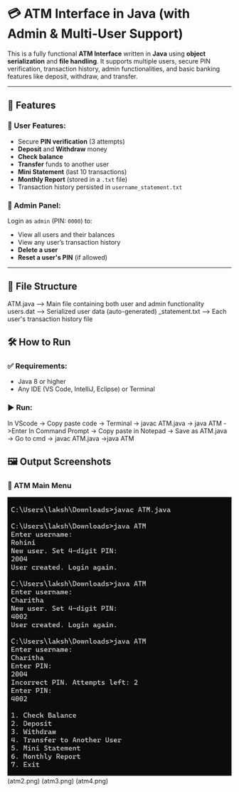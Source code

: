# 💳 ATM Interface in Java (with Admin & Multi-User Support)

This is a fully functional **ATM Interface** written in **Java** using **object serialization** and **file handling**. It supports multiple users, secure PIN verification, transaction history, admin functionalities, and basic banking features like deposit, withdraw, and transfer.

---

## 🔧 Features

### 👤 User Features:
- Secure **PIN verification** (3 attempts)
- **Deposit** and **Withdraw** money
- **Check balance**
- **Transfer** funds to another user
- **Mini Statement** (last 10 transactions)
- **Monthly Report** (stored in a `.txt` file)
- Transaction history persisted in `username_statement.txt`

### 🔐 Admin Panel:
Login as `admin` (PIN: `0000`) to:
- View all users and their balances
- View any user’s transaction history
- **Delete a user**
- **Reset a user's PIN** (if allowed)
  
---

## 📁 File Structure

ATM.java --> Main file containing both user and admin functionality
users.dat --> Serialized user data (auto-generated)
<username>_statement.txt --> Each user's transaction history file


## 🛠 How to Run

### ✅ Requirements:
- Java 8 or higher
- Any IDE (VS Code, IntelliJ, Eclipse) or Terminal

### ▶️ Run:
In VScode -> Copy paste code -> Terminal -> javac ATM.java -> java ATM ->Enter
In Command Prompt -> Copy paste in Notepad -> Save as ATM.java -> Go to cmd -> javac ATM.java ->java ATM

## 🖼 Output Screenshots

### 🏦 ATM Main Menu
![ATM Main Menu](atm1.png)
(atm2.png)
(atm3.png)
(atm4.png)

